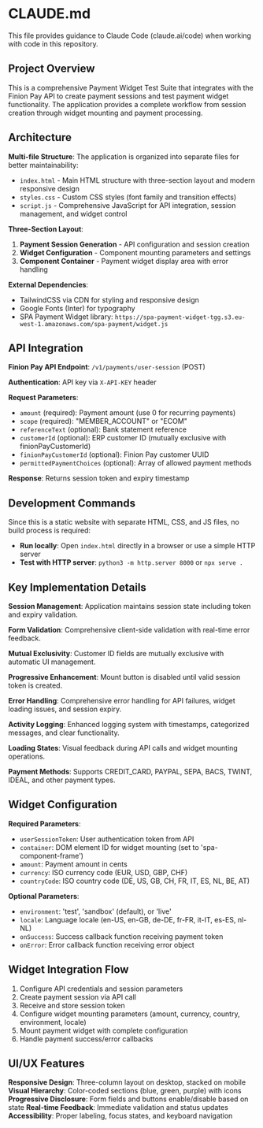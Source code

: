 # CLAUDE.md

This file provides guidance to Claude Code (claude.ai/code) when working with code in this repository.

## Project Overview

This is a comprehensive Payment Widget Test Suite that integrates with the Finion Pay API to create payment sessions and test payment widget functionality. The application provides a complete workflow from session creation through widget mounting and payment processing.

## Architecture

**Multi-file Structure**: The application is organized into separate files for better maintainability:
- `index.html` - Main HTML structure with three-section layout and modern responsive design
- `styles.css` - Custom CSS styles (font family and transition effects)
- `script.js` - Comprehensive JavaScript for API integration, session management, and widget control

**Three-Section Layout**:
1. **Payment Session Generation** - API configuration and session creation
2. **Widget Configuration** - Component mounting parameters and settings
3. **Component Container** - Payment widget display area with error handling

**External Dependencies**:
- TailwindCSS via CDN for styling and responsive design
- Google Fonts (Inter) for typography
- SPA Payment Widget library: `https://spa-payment-widget-tgg.s3.eu-west-1.amazonaws.com/spa-payment/widget.js`

## API Integration

**Finion Pay API Endpoint**: `/v1/payments/user-session` (POST)

**Authentication**: API key via `X-API-KEY` header

**Request Parameters**:
- `amount` (required): Payment amount (use 0 for recurring payments)
- `scope` (required): "MEMBER_ACCOUNT" or "ECOM"
- `referenceText` (optional): Bank statement reference
- `customerId` (optional): ERP customer ID (mutually exclusive with finionPayCustomerId)
- `finionPayCustomerId` (optional): Finion Pay customer UUID
- `permittedPaymentChoices` (optional): Array of allowed payment methods

**Response**: Returns session token and expiry timestamp

## Development Commands

Since this is a static website with separate HTML, CSS, and JS files, no build process is required:
- **Run locally**: Open `index.html` directly in a browser or use a simple HTTP server
- **Test with HTTP server**: `python3 -m http.server 8000` or `npx serve .`

## Key Implementation Details

**Session Management**: Application maintains session state including token and expiry validation.

**Form Validation**: Comprehensive client-side validation with real-time error feedback.

**Mutual Exclusivity**: Customer ID fields are mutually exclusive with automatic UI management.

**Progressive Enhancement**: Mount button is disabled until valid session token is created.

**Error Handling**: Comprehensive error handling for API failures, widget loading issues, and session expiry.

**Activity Logging**: Enhanced logging system with timestamps, categorized messages, and clear functionality.

**Loading States**: Visual feedback during API calls and widget mounting operations.

**Payment Methods**: Supports CREDIT_CARD, PAYPAL, SEPA, BACS, TWINT, IDEAL, and other payment types.

## Widget Configuration

**Required Parameters**:
- `userSessionToken`: User authentication token from API
- `container`: DOM element ID for widget mounting (set to 'spa-component-frame')
- `amount`: Payment amount in cents
- `currency`: ISO currency code (EUR, USD, GBP, CHF)
- `countryCode`: ISO country code (DE, US, GB, CH, FR, IT, ES, NL, BE, AT)

**Optional Parameters**:
- `environment`: 'test', 'sandbox' (default), or 'live'
- `locale`: Language locale (en-US, en-GB, de-DE, fr-FR, it-IT, es-ES, nl-NL)
- `onSuccess`: Success callback function receiving payment token
- `onError`: Error callback function receiving error object

## Widget Integration Flow

1. Configure API credentials and session parameters
2. Create payment session via API call
3. Receive and store session token
4. Configure widget mounting parameters (amount, currency, country, environment, locale)
5. Mount payment widget with complete configuration
6. Handle payment success/error callbacks

## UI/UX Features

**Responsive Design**: Three-column layout on desktop, stacked on mobile
**Visual Hierarchy**: Color-coded sections (blue, green, purple) with icons
**Progressive Disclosure**: Form fields and buttons enable/disable based on state
**Real-time Feedback**: Immediate validation and status updates
**Accessibility**: Proper labeling, focus states, and keyboard navigation